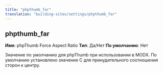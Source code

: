 ```yaml
---
title: "phpthumb_far"
translation: "building-sites/settings/phpthumb_far"
---
```


## phpthumb\_far

**Имя**: phpThumb Force Aspect Ratio
**Тип**: Да/Нет
**По умолчанию**: Нет

Значение по умолчанию для phpThumb при использовании в MODX. По умолчанию установлено значение C для принудительного соотношения сторон к центру.
